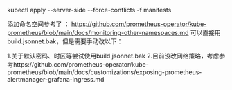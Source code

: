 kubectl apply --server-side --force-conflicts -f manifests 

添加命名空间参考了 ： https://github.com/prometheus-operator/kube-prometheus/blob/main/docs/monitoring-other-namespaces.md
可以直接用build.jsonnet.bak，但是需要手动改以下：

1.关于默认密码、时区等尝试使用build.jsonnet.bak
2.目前没改网络策略，考虑参考https://github.com/prometheus-operator/kube-prometheus/blob/main/docs/customizations/exposing-prometheus-alertmanager-grafana-ingress.md
